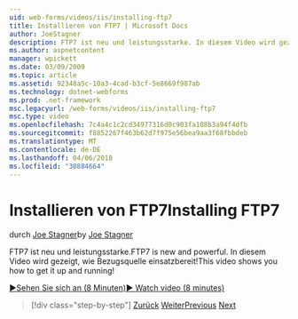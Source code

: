 ```yaml
---
uid: web-forms/videos/iis/installing-ftp7
title: Installieren von FTP7 | Microsoft Docs
author: JoeStagner
description: FTP7 ist neu und leistungsstarke. In diesem Video wird gezeigt, wie Bezugsquelle einsatzbereit!
ms.author: aspnetcontent
manager: wpickett
ms.date: 03/09/2009
ms.topic: article
ms.assetid: 92348a5c-10a3-4cad-b3cf-5e8669f987ab
ms.technology: dotnet-webforms
ms.prod: .net-framework
msc.legacyurl: /web-forms/videos/iis/installing-ftp7
msc.type: video
ms.openlocfilehash: 7c4a4c1c2cd34977316d0c903fa108b3a94f4dfb
ms.sourcegitcommit: f8852267f463b62d7f975e56bea9aa3f68fbbdeb
ms.translationtype: MT
ms.contentlocale: de-DE
ms.lasthandoff: 04/06/2018
ms.locfileid: "30884664"
---
```

<a name="installing-ftp7"></a><span data-ttu-id="26614-104">Installieren von FTP7</span><span class="sxs-lookup"><span data-stu-id="26614-104">Installing FTP7</span></span>
====================
<span data-ttu-id="26614-105">durch [Joe Stagner](https://github.com/JoeStagner)</span><span class="sxs-lookup"><span data-stu-id="26614-105">by [Joe Stagner](https://github.com/JoeStagner)</span></span>

<span data-ttu-id="26614-106">FTP7 ist neu und leistungsstarke.</span><span class="sxs-lookup"><span data-stu-id="26614-106">FTP7 is new and powerful.</span></span> <span data-ttu-id="26614-107">In diesem Video wird gezeigt, wie Bezugsquelle einsatzbereit!</span><span class="sxs-lookup"><span data-stu-id="26614-107">This video shows you how to get it up and running!</span></span>

[<span data-ttu-id="26614-108">&#9654;Sehen Sie sich an (8 Minuten)</span><span class="sxs-lookup"><span data-stu-id="26614-108">&#9654; Watch video (8 minutes)</span></span>](https://channel9.msdn.com/Blogs/ASP-NET-Site-Videos/installing-ftp7)

> [!div class="step-by-step"]
> <span data-ttu-id="26614-109">[Zurück](creating-a-site-with-iis7-manager.md)
> [Weiter](bit-rate-throttling.md)</span><span class="sxs-lookup"><span data-stu-id="26614-109">[Previous](creating-a-site-with-iis7-manager.md)
[Next](bit-rate-throttling.md)</span></span>
